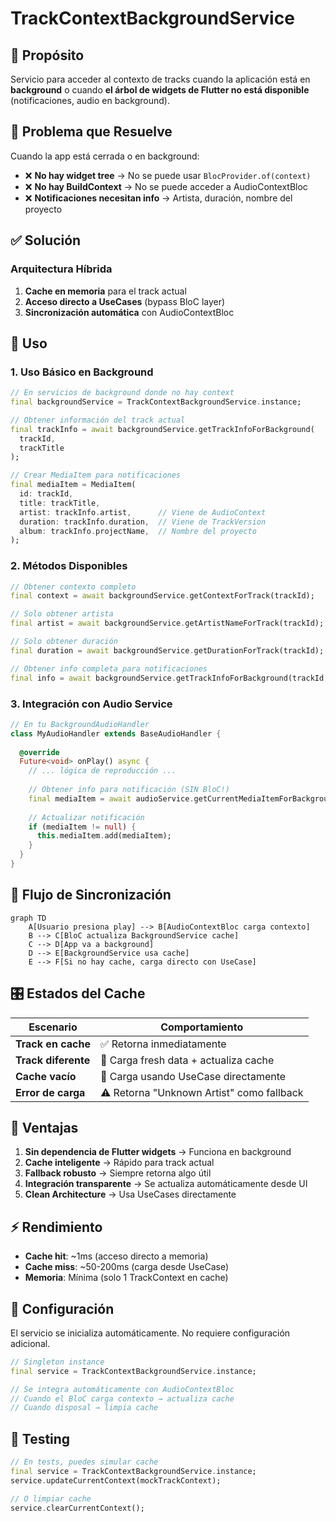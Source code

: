# TrackContextBackgroundService

## 🎯 Propósito

Servicio para acceder al contexto de tracks cuando la aplicación está en **background** o cuando **el árbol de widgets de Flutter no está disponible** (notificaciones, audio en background).

## 🚨 Problema que Resuelve

Cuando la app está cerrada o en background:
- ❌ **No hay widget tree** → No se puede usar `BlocProvider.of(context)`
- ❌ **No hay BuildContext** → No se puede acceder a AudioContextBloc
- ❌ **Notificaciones necesitan info** → Artista, duración, nombre del proyecto

## ✅ Solución

### **Arquitectura Híbrida**
1. **Cache en memoria** para el track actual
2. **Acceso directo a UseCases** (bypass BloC layer)
3. **Sincronización automática** con AudioContextBloc

## 📖 Uso

### **1. Uso Básico en Background**

```dart
// En servicios de background donde no hay context
final backgroundService = TrackContextBackgroundService.instance;

// Obtener información del track actual
final trackInfo = await backgroundService.getTrackInfoForBackground(
  trackId, 
  trackTitle
);

// Crear MediaItem para notificaciones
final mediaItem = MediaItem(
  id: trackId,
  title: trackTitle,
  artist: trackInfo.artist,      // Viene de AudioContext
  duration: trackInfo.duration,  // Viene de TrackVersion
  album: trackInfo.projectName,  // Nombre del proyecto
);
```

### **2. Métodos Disponibles**

```dart
// Obtener contexto completo
final context = await backgroundService.getContextForTrack(trackId);

// Solo obtener artista
final artist = await backgroundService.getArtistNameForTrack(trackId);

// Solo obtener duración
final duration = await backgroundService.getDurationForTrack(trackId);

// Obtener info completa para notificaciones
final info = await backgroundService.getTrackInfoForBackground(trackId, title);
```

### **3. Integración con Audio Service**

```dart
// En tu BackgroundAudioHandler
class MyAudioHandler extends BaseAudioHandler {
  
  @override
  Future<void> onPlay() async {
    // ... lógica de reproducción ...
    
    // Obtener info para notificación (SIN BloC!)
    final mediaItem = await audioService.getCurrentMediaItemForBackground();
    
    // Actualizar notificación
    if (mediaItem != null) {
      this.mediaItem.add(mediaItem);
    }
  }
}
```

## 🔄 Flujo de Sincronización

```mermaid
graph TD
    A[Usuario presiona play] --> B[AudioContextBloc carga contexto]
    B --> C[BloC actualiza BackgroundService cache]
    C --> D[App va a background]
    D --> E[BackgroundService usa cache]
    E --> F[Si no hay cache, carga directo con UseCase]
```

## 🎛️ Estados del Cache

| **Escenario** | **Comportamiento** |
|---------------|-------------------|
| **Track en cache** | ✅ Retorna inmediatamente |
| **Track diferente** | 🔄 Carga fresh data + actualiza cache |
| **Cache vacío** | 🔄 Carga usando UseCase directamente |
| **Error de carga** | ⚠️ Retorna "Unknown Artist" como fallback |

## 🚀 Ventajas

1. **Sin dependencia de Flutter widgets** → Funciona en background
2. **Cache inteligente** → Rápido para track actual
3. **Fallback robusto** → Siempre retorna algo útil
4. **Integración transparente** → Se actualiza automáticamente desde UI
5. **Clean Architecture** → Usa UseCases directamente

## ⚡ Rendimiento

- **Cache hit**: ~1ms (acceso directo a memoria)
- **Cache miss**: ~50-200ms (carga desde UseCase)
- **Memoria**: Mínima (solo 1 TrackContext en cache)

## 🔧 Configuración

El servicio se inicializa automáticamente. No requiere configuración adicional.

```dart
// Singleton instance
final service = TrackContextBackgroundService.instance;

// Se integra automáticamente con AudioContextBloc
// Cuando el BloC carga contexto → actualiza cache
// Cuando disposal → limpia cache
```

## 🧪 Testing

```dart
// En tests, puedes simular cache
final service = TrackContextBackgroundService.instance;
service.updateCurrentContext(mockTrackContext);

// O limpiar cache
service.clearCurrentContext();
```
